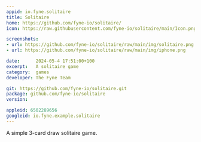 ```yaml
---
appid: io.fyne.solitaire
title: Solitaire
home: https://github.com/fyne-io/solitaire/
icon: https://raw.githubusercontent.com/fyne-io/solitaire/main/Icon.png

screenshots:
- url: https://github.com/fyne-io/solitaire/raw/main/img/solitaire.png
- url: https://github.com/fyne-io/solitaire/raw/main/img/iphone.png

date:      2024-05-4 17:51:00+100
excerpt:   A solitaire game
category:  games
developer: The Fyne Team

git: https://github.com/fyne-io/solitaire.git
package: github.com/fyne-io/solitaire
version: 

appleid: 6502289656
googleid: io.fyne.example.solitaire
---
```


A simple 3-card draw solitaire game.
